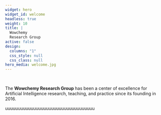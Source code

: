 ```yaml
---
widget: hero
widget_id: welcome
headless: true
weight: 10
title: |
  Wowchemy  
  Research Group
active: false
design:
  columns: "1"
  css_style: null
  css_class: null
hero_media: welcome.jpg
---
```


<br>

The **Wowchemy Research Group** has been a center of excellence for Artificial Intelligence research, teaching, and practice since its founding in 2016.

uuuuuuuuuuuuuuuuuuuuuuuuuuuuuuuuuuu
